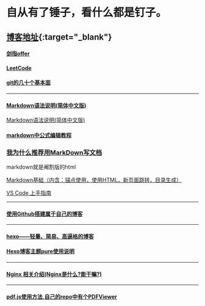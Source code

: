 # 自从有了锤子，看什么都是钉子。
## [博客地址](http://fluffysponge.fun/){:target="_blank"}   

#### [剑指offer](https://github.com/letUsMessAround/InstantCweed-Codes/tree/master/jianzhiOffer?_blank)

#### [LeetCode](https://github.com/letUsMessAround/InstantCweed-Codes/tree/master/leetcode?_self) 

#### [git的几十个基本面](https://www.cnblogs.com/darrenji/p/5204198.html)
---
#### [Markdown语法说明(简体中文版)](https://www.jianshu.com/p/41d99fd8ce28)
<a href="https://www.jianshu.com/p/41d99fd8ce28" target="_blank">Markdown语法说明(简体中文版)</a>

#### [markdown中公式编辑教程](https://www.jianshu.com/p/25f0139637b7)

### [我为什么推荐用MarkDown写文档](https://www.jianshu.com/p/82c7dd09a2df)</br>
<p>markdown就是阉割版的html</br></p>
<a href = "https://www.cnblogs.com/dotnetcrazy/p/9180295.html#_map7" target = "_blank">Markdown基础（内含：锚点使用，使用HTML，新页面跳转，目录生成）</a>
<p><a href = "https://www.jianshu.com/p/0fb8500cfcee" target = "_blank">VS Code 上手指南</a></p>
  
---
#### [使用Github搭建属于自己的博客](https://www.jianshu.com/p/4f56cf990bba)

---
#### [hexo——轻量、简易、高逼格的博客](https://www.jianshu.com/p/1c888a6b8297?utm_source=oschina-app)

#### [Hexo博客主题pure使用说明](https://blog.cofess.com/2017/11/01/hexo-blog-theme-pure-usage-description.html)

---
#### [Nginx 相关介绍(Nginx是什么?能干嘛?)](https://www.cnblogs.com/wcwnina/p/8728391.html)

---
#### [pdf.js使用方法,自己的repo中有个PDFViewer](https://blog.csdn.net/bianliuzhu/article/details/80622215)
